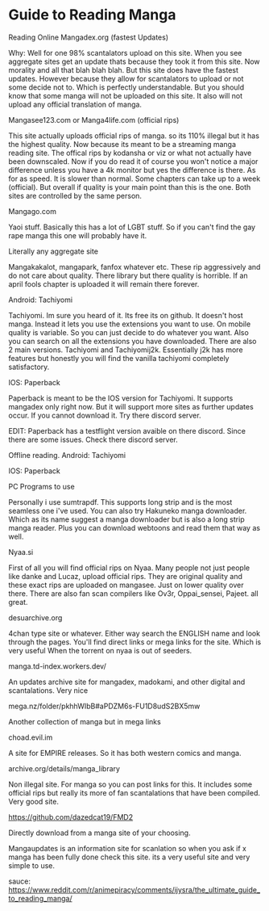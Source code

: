 # Guide to Reading Manga

Reading Online
Mangadex.org (fastest Updates)

Why: Well for one 98% scantalators upload on this site. When you see aggregate sites get an update thats because they took it from this site. Now morality and all that blah blah blah. But this site does have the fastest updates. However because they allow for scantalators to upload or not some decide not to. Which is perfectly understandable. But you should know that some manga will not be uploaded on this site. It also will not upload any official translation of manga.

Mangasee123.com or Manga4life.com (official rips)

This site actually uploads official rips of manga. so its 110% illegal but it has the highest quality. Now because its meant to be a streaming manga reading site. The offical rips by kodansha or viz or what not actually have been downscaled. Now if you do read it of course you won't notice a major difference unless you have a 4k monitor but yes the difference is there. As for as speed. It is slower than normal. Some chapters can take up to a week (official). But overall if quality is your main point than this is the one. Both sites are controlled by the same person.

Mangago.com

Yaoi stuff. Basically this has a lot of LGBT stuff. So if you can't find the gay rape manga this one will probably have it.

Literally any aggregate site

Mangakakalot, mangapark, fanfox whatever etc. These rip aggressively and do not care about quality. There library but there quality is horrible. If an april fools chapter is uploaded it will remain there forever.

Android: Tachiyomi

Tachiyomi. Im sure you heard of it. Its free its on github. It doesn't host manga. Instead it lets you use the extensions you want to use. On mobile quality is variable. So you can just decide to do whatever you want. Also you can search on all the extensions you have downloaded. There are also 2 main versions. Tachiyomi and Tachiyomij2k. Essentially j2k has more features but honestly you will find the vanilla tachiyomi completely satisfactory.

IOS: Paperback

Paperback is meant to be the IOS version for Tachiyomi. It supports mangadex only right now. But it will support more sites as further updates occur. If you cannot download it. Try there discord server.

EDIT: Paperback has a testflight version avaible on there discord. Since there are some issues. Check there discord server.

Offline reading.
Android: Tachiyomi

IOS: Paperback

PC
Programs to use

Personally i use sumtrapdf. This supports long strip and is the most seamless one i've used. You can also try Hakuneko manga downloader. Which as its name suggest a manga downloader but is also a long strip manga reader. Plus you can download webtoons and read them that way as well.

Nyaa.si

First of all you will find official rips on Nyaa. Many people not just people like danke and Lucaz, upload official rips. They are original quality and these exact rips are uploaded on mangasee. Just on lower quality over there. There are also fan scan compilers like Ov3r, Oppai_sensei, Pajeet. all great.

desuarchive.org

4chan type site or whatever. Either way search the ENGLISH name and look through the pages. You'll find direct links or mega links for the site. Which is very useful When the torrent on nyaa is out of seeders.

manga.td-index.workers.dev/

An updates archive site for mangadex, madokami, and other digital and scantalations. Very nice

mega.nz/folder/pkhhWIbB#aPDZM6s-FU1D8udS2BX5mw

Another collection of manga but in mega links

choad.evil.im

A site for EMPIRE releases. So it has both western comics and manga.

archive.org/details/manga_library

Non illegal site. For manga so you can post links for this. It includes some official rips but really its more of fan scantalations that have been compiled. Very good site.

https://github.com/dazedcat19/FMD2

Directly download from a manga site of your choosing.

Mangaupdates is an information site for scanlation so when you ask if x manga has been fully done check this site. its a very useful site and very simple to use.

sauce: https://www.reddit.com/r/animepiracy/comments/ijysra/the_ultimate_guide_to_reading_manga/
